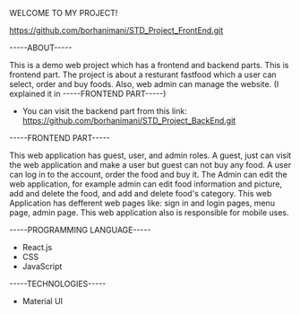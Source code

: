 WELCOME TO MY PROJECT!

https://github.com/borhanimani/STD_Project_FrontEnd.git

-----ABOUT-----

This is a demo web project which has a frontend and backend parts. This is frontend part. The project is about a resturant fastfood which a user can select, order and buy foods. Also, web admin can manage the website. (I explained it in -----FRONTEND PART-----)

* You can visit the backend part from this link: https://github.com/borhanimani/STD_Project_BackEnd.git

-----FRONTEND PART-----

This web application has guest, user, and admin roles. A guest, just can visit the web application and make a user but guest can not buy any food. A user can log in to the account, order the food and buy it. The Admin can edit the web application, for example admin can edit food information and picture, add and delete the food, and add and delete food's category. This web Application has defferent web pages like: sign in and login pages, menu page, admin page. This web application also is responsible for mobile uses.

-----PROGRAMMING LANGUAGE-----
- React.js
- CSS
- JavaScript

-----TECHNOLOGIES-----
- Material UI
